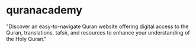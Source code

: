 # quranacademy
"Discover an easy-to-navigate Quran website offering digital access to the Quran, translations, tafsir, and resources to enhance your understanding of the Holy Quran."
